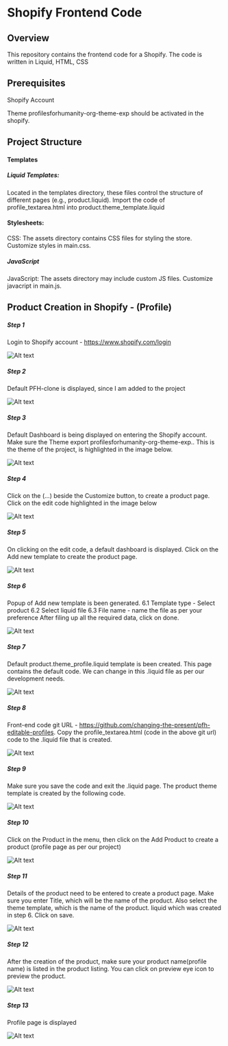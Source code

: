 # Shopify Frontend Code

## Overview

This repository contains the frontend code for a Shopify. The code is written in Liquid, HTML, CSS

## Prerequisites

Shopify Account

Theme profilesforhumanity-org-theme-exp should be activated in the shopify.

## Project Structure

#### Templates

##### Liquid Templates:

Located in the templates directory, these files control the structure of different pages (e.g., product.liquid).
Import the code of profile_textarea.html into product.theme_template.liquid

#### Stylesheets:

CSS: The assets directory contains CSS files for styling the store. Customize styles in main.css.

##### JavaScript

JavaScript: The assets directory may include custom JS files. Customize javacript in main.js.

## Product Creation in Shopify - (Profile)

##### Step 1

Login to Shopify account - https://www.shopify.com/login

![Alt text](/images/product/login_step1.png?raw=true "Optional Title")

##### Step 2

Default PFH-clone is displayed, since I am added to the project

![Alt text](/images/product/login_selection_step2.png?raw=true "Optional Title")

##### Step 3

Default Dashboard is being displayed on entering the Shopify account. Make sure the Theme export profilesforhumanity-org-theme-exp.. This is the theme of the project, is highlighted in the image below.

![Alt text](/images/product/Online_Store_theme_selection_step3.png?raw=true "Optional Title")

##### Step 4

Click on the (...) beside the Customize button, to create a product page. Click on the edit code highlighted in the image below

![Alt text](/images/product/Edit_code_menu_step4.png?raw=true "Optional Title")

##### Step 5

On clicking on the edit code, a default dashboard is displayed. Click on the Add new template to create the product page.

![Alt text](/images/product/Edit_Code_dashboard_display_step5.png?raw=true "Optional Title")

##### Step 6

Popup of Add new template is been generated.
6.1 Template type - Select product
6.2 Select liquid file
6.3 File name - name the file as per your preference
After filing up all the required data, click on done.

![Alt text](/images/product/Edit_Code_Product_Creation_Step6.png?raw=true "Optional Title")

##### Step 7

Default product.theme_profile.liquid template is been created. This page contains the default code. We can change in this .liquid file as per our development needs.

![Alt text](/images/product/Default_Product_theme_page_step7.png?raw=true "Optional Title")

##### Step 8

Front-end code git URL - https://github.com/changing-the-present/pfh-editable-profiles.
Copy the profile_textarea.html (code in the above git url) code to the .liquid file that is created.

![Alt text](/images/product/Edit_Code_product_code_git_step8.png?raw=true "Optional Title")

##### Step 9

Make sure you save the code and exit the .liquid page. The product theme template is created by the following code.

![Alt text](/images/product/Edit_Code_exit_step9.png?raw=true "Optional Title")

##### Step 10

Click on the Product in the menu, then click on the Add Product to create a product (profile page as per our project)

![Alt text](/images/product/Default_Product_display_step10.png?raw=true "Optional Title")

##### Step 11

Details of the product need to be entered to create a product page. Make sure you enter Title, which will be the name of the product. Also select the theme template, which is the name of the product. liquid which was created in step 6. Click on save.

![Alt text](/images/product/Product_theme_selection_step11.jpg "Optional Title")

##### Step 12

After the creation of the product, make sure your product name(profile name) is listed in the product listing. You can click on preview eye icon to preview the product.

![Alt text](/images/product/Emma_Will_Product_display_step12.png?raw=true "Optional Title")

##### Step 13

Profile page is displayed

![Alt text](/images/product/Emma_will_product_layout_step13.jpg?raw=true "Optional Title")
